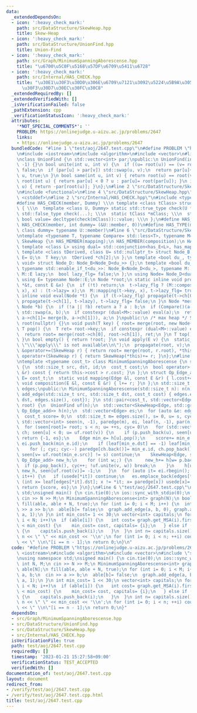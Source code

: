 ```yaml
---
data:
  _extendedDependsOn:
  - icon: ':heavy_check_mark:'
    path: src/DataStructure/SkewHeap.hpp
    title: Skew-Heap
  - icon: ':heavy_check_mark:'
    path: src/DataStructure/UnionFind.hpp
    title: Union-Find
  - icon: ':heavy_check_mark:'
    path: src/Graph/MinimumSpanningAborescense.hpp
    title: "\u6700\u5C0F\u5168\u57DF\u6709\u5411\u6728"
  - icon: ':heavy_check_mark:'
    path: src/Internal/HAS_CHECK.hpp
    title: "\u30E1\u30F3\u30D0\u306E\u6709\u7121\u3092\u5224\u5B9A\u3059\u308B\u30C6\
      \u30F3\u30D7\u30EC\u30FC\u30C8"
  _extendedRequiredBy: []
  _extendedVerifiedWith: []
  _isVerificationFailed: false
  _pathExtension: cpp
  _verificationStatusIcon: ':heavy_check_mark:'
  attributes:
    '*NOT_SPECIAL_COMMENTS*': ''
    PROBLEM: https://onlinejudge.u-aizu.ac.jp/problems/2647
    links:
    - https://onlinejudge.u-aizu.ac.jp/problems/2647
  bundledCode: "#line 1 \"test/aoj/2647.test.cpp\"\n#define PROBLEM \"https://onlinejudge.u-aizu.ac.jp/problems/2647\"\
    \n#include <iostream>\n#include <algorithm>\n#include <vector>\n#line 4 \"src/DataStructure/UnionFind.hpp\"\
    \nclass UnionFind {\n std::vector<int> par;\npublic:\n UnionFind(int n): par(n,\
    \ -1) {}\n bool unite(int u, int v) {\n  if ((u= root(u)) == (v= root(v))) return\
    \ false;\n  if (par[u] > par[v]) std::swap(u, v);\n  return par[u]+= par[v], par[v]=\
    \ u, true;\n }\n bool same(int u, int v) { return root(u) == root(v); }\n int\
    \ root(int u) { return par[u] < 0 ? u : par[u]= root(par[u]); }\n int size(int\
    \ u) { return -par[root(u)]; }\n};\n#line 2 \"src/DataStructure/SkewHeap.hpp\"\
    \n#include <functional>\n#line 4 \"src/DataStructure/SkewHeap.hpp\"\n#include\
    \ <cstddef>\n#line 2 \"src/Internal/HAS_CHECK.hpp\"\n#include <type_traits>\n\
    #define HAS_CHECK(member, Dummy) \\\n template <class tClass> struct has_##member\
    \ { \\\n  template <class U, Dummy> static std::true_type check(U *); \\\n  static\
    \ std::false_type check(...); \\\n  static tClass *mClass; \\\n  static const\
    \ bool value= decltype(check(mClass))::value; \\\n };\n#define HAS_MEMBER(member)\
    \ HAS_CHECK(member, int dummy= (&U::member, 0))\n#define HAS_TYPE(member) HAS_CHECK(member,\
    \ class dummy= typename U::member)\n#line 6 \"src/DataStructure/SkewHeap.hpp\"\
    \ntemplate <typename T, typename Compare= std::less<T>, typename M= void> struct\
    \ SkewHeap {\n HAS_MEMBER(mapping);\n HAS_MEMBER(composition);\n HAS_TYPE(E);\n\
    \ template <class L> using dual= std::conjunction<has_E<L>, has_mapping<L>, has_composition<L>>;\n\
    \ template <class tDerived, class U= std::nullptr_t> struct Node_B {\n  using\
    \ E= U;\n  T key;\n  tDerived *ch[2];\n };\n template <bool du_, typename tEnable=\
    \ void> struct Node_D: Node_B<Node_D<du_>> {};\n template <bool du_> struct Node_D<du_,\
    \ typename std::enable_if_t<du_>>: Node_B<Node_D<du_>, typename M::E> {\n  typename\
    \ M::E lazy;\n  bool lazy_flg= false;\n };\n using Node= Node_D<dual<M>::value>;\n\
    \ using E= typename Node::E;\n Node *root;\n static inline void propagate(Node\
    \ *&t, const E &x) {\n  if (!t) return;\n  t->lazy_flg ? (M::composition(t->lazy,\
    \ x), x) : (t->lazy= x);\n  M::mapping(t->key, x), t->lazy_flg= true;\n }\n static\
    \ inline void eval(Node *t) {\n  if (t->lazy_flg) propagate(t->ch[0], t->lazy),\
    \ propagate(t->ch[1], t->lazy), t->lazy_flg= false;\n }\n Node *merge(Node *a,\
    \ Node *b) {\n  if (!a || !b) return a ? a : b;\n  if (Compare()(a->key, b->key))\
    \ std::swap(a, b);\n  if constexpr (dual<M>::value) eval(a);\n  return std::swap(a->ch[0],\
    \ a->ch[1]= merge(b, a->ch[1])), a;\n }\npublic:\n /* max heap */ SkewHeap():\
    \ root(nullptr) {}\n void push(T key) { root= merge(root, new Node{key}); }\n\
    \ T pop() {\n  T ret= root->key;\n  if constexpr (dual<M>::value) eval(root);\n\
    \  return root= merge(root->ch[0], root->ch[1]), ret;\n }\n T top() { return root->key;\
    \ }\n bool empty() { return !root; }\n void apply(E v) {\n  static_assert(dual<M>::value,\
    \ \"\\\"apply\\\" is not available\\n\");\n  propagate(root, v);\n }\n SkewHeap\
    \ &operator+=(SkewHeap r) { return root= merge(root, r.root), *this; }\n SkewHeap\
    \ operator+(SkewHeap r) { return SkewHeap(*this)+= r; }\n};\n#line 4 \"src/Graph/MinimumSpanningAborescense.hpp\"\
    \ntemplate <typename cost_t> class MinimumSpanningAborescense {\n struct Edge\
    \ {\n  std::size_t src, dst, id;\n  cost_t cost;\n  bool operator>(const Edge\
    \ &r) const { return this->cost > r.cost; }\n };\n struct Op_Edge_add {\n  using\
    \ E= cost_t;\n  static void mapping(Edge &l, const E &r) { l.cost+= r; }\n  static\
    \ void composition(E &l, const E &r) { l+= r; }\n };\n std::size_t n;\n std::vector<Edge>\
    \ edges;\npublic:\n MinimumSpanningAborescense(std::size_t n): n(n) {}\n void\
    \ add_edge(std::size_t src, std::size_t dst, cost_t cost) { edges.emplace_back(Edge{src,\
    \ dst, edges.size(), cost}); }\n std::pair<cost_t, std::vector<Edge>> get_MSA(int\
    \ root) {\n  UnionFind uf(n);\n  std::vector<SkewHeap<Edge, std::greater<Edge>,\
    \ Op_Edge_add>> h(n);\n  std::vector<Edge> es;\n  for (auto &e: edges) h[e.dst].push(e);\n\
    \  cost_t score= 0;\n  std::size_t m= edges.size(), s= 0, u= s, cyc= 0, v;\n \
    \ std::vector<int> seen(n, -1), paredge(m), ei, leaf(n, -1), par(n), usede(m);\n\
    \  for (seen[root]= root; s < n; u= ++s, cyc= 0)\n   for (std::vector<int> p,\
    \ ch; seen[u] < 0; u= uf.root(v)) {\n    if (p.push_back(u), seen[u]= s; h[u].empty())\
    \ return {-1, es};\n    Edge min_e= h[u].pop();\n    score+= min_e.cost, h[u].apply(-min_e.cost),\
    \ ei.push_back(min_e.id);\n    if (leaf[min_e.dst] == -1) leaf[min_e.dst]= min_e.id;\n\
    \    for (; cyc; cyc--) paredge[ch.back()]= min_e.id, ch.pop_back();\n    if (ch.push_back(min_e.id);\
    \ seen[v= uf.root(min_e.src)] != s) continue;\n    SkewHeap<Edge, std::greater<Edge>,\
    \ Op_Edge_add> new_h;\n    for (int w;;) {\n     new_h+= h[w= p.back()];\n   \
    \  if (p.pop_back(), cyc++; !uf.unite(v, w)) break;\n    }\n    h[uf.root(v)]=\
    \ new_h, seen[uf.root(v)]= -1;\n   }\n  for (auto it= ei.rbegin(); it != ei.rend();\
    \ it++) {\n   if (usede[*it]) continue;\n   es.emplace_back(edges[*it]);\n   for\
    \ (int x= leaf[edges[*it].dst]; x != *it; x= paredge[x]) usede[x]= 1;\n  }\n \
    \ return {score, es};\n }\n};\n#line 6 \"test/aoj/2647.test.cpp\"\nusing namespace\
    \ std;\nsigned main() {\n cin.tie(0);\n ios::sync_with_stdio(0);\n int N, M;\n\
    \ cin >> N >> M;\n MinimumSpanningAborescense<int> graph(N);\n bool able[N];\n\
    \ fill(able, able + N, true);\n for (int i= 0; i < M; i++) {\n  int a, b;\n  cin\
    \ >> a >> b;\n  able[b]= false;\n  graph.add_edge(a, b, 0), graph.add_edge(b,\
    \ a, 1);\n }\n int min_cost= 1 << 30;\n vector<int> capitals;\n for (int i= 0;\
    \ i < N; i++)\n  if (able[i]) {\n   int cost= graph.get_MSA(i).first;\n   if (cost\
    \ < min_cost) {\n    min_cost= cost, capitals= {i};\n   } else if (cost == min_cost)\
    \ {\n    capitals.push_back(i);\n   }\n  }\n int n= capitals.size();\n cout <<\
    \ n << \" \" << min_cost << '\\n';\n for (int i= 0; i < n; ++i) cout << capitals[i]\
    \ << \" \\n\"[i == n - 1];\n return 0;\n}\n"
  code: "#define PROBLEM \"https://onlinejudge.u-aizu.ac.jp/problems/2647\"\n#include\
    \ <iostream>\n#include <algorithm>\n#include <vector>\n#include \"src/Graph/MinimumSpanningAborescense.hpp\"\
    \nusing namespace std;\nsigned main() {\n cin.tie(0);\n ios::sync_with_stdio(0);\n\
    \ int N, M;\n cin >> N >> M;\n MinimumSpanningAborescense<int> graph(N);\n bool\
    \ able[N];\n fill(able, able + N, true);\n for (int i= 0; i < M; i++) {\n  int\
    \ a, b;\n  cin >> a >> b;\n  able[b]= false;\n  graph.add_edge(a, b, 0), graph.add_edge(b,\
    \ a, 1);\n }\n int min_cost= 1 << 30;\n vector<int> capitals;\n for (int i= 0;\
    \ i < N; i++)\n  if (able[i]) {\n   int cost= graph.get_MSA(i).first;\n   if (cost\
    \ < min_cost) {\n    min_cost= cost, capitals= {i};\n   } else if (cost == min_cost)\
    \ {\n    capitals.push_back(i);\n   }\n  }\n int n= capitals.size();\n cout <<\
    \ n << \" \" << min_cost << '\\n';\n for (int i= 0; i < n; ++i) cout << capitals[i]\
    \ << \" \\n\"[i == n - 1];\n return 0;\n}"
  dependsOn:
  - src/Graph/MinimumSpanningAborescense.hpp
  - src/DataStructure/UnionFind.hpp
  - src/DataStructure/SkewHeap.hpp
  - src/Internal/HAS_CHECK.hpp
  isVerificationFile: true
  path: test/aoj/2647.test.cpp
  requiredBy: []
  timestamp: '2023-01-21 15:27:58+09:00'
  verificationStatus: TEST_ACCEPTED
  verifiedWith: []
documentation_of: test/aoj/2647.test.cpp
layout: document
redirect_from:
- /verify/test/aoj/2647.test.cpp
- /verify/test/aoj/2647.test.cpp.html
title: test/aoj/2647.test.cpp
---
```

